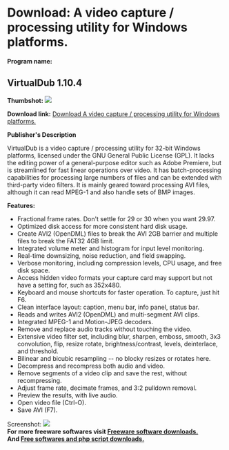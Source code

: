 # Download: A video capture / processing utility for Windows platforms.

**Program name:**

## VirtualDub 1.10.4

  
**Thumbshot:** ![](http://www.freewarefiles.com/screenshot/virtualdub_md.jpg)   
  
**Download link:** [Download A video capture / processing utility for Windows platforms.](http://freesoftwares.boysofts.com/VirtualDub_program_14146.html)  
  


**Publisher's Description**  
  


VirtualDub is a video capture / processing utility for 32-bit Windows platforms, licensed under the GNU General Public License (GPL). It lacks the editing power of a general-purpose editor such as Adobe Premiere, but is streamlined for fast linear operations over video. It has batch-processing capabilities for processing large numbers of files and can be extended with third-party video filters. It is mainly geared toward processing AVI files, although it can read MPEG-1 and also handle sets of BMP images. 

**Features:**

  * Fractional frame rates. Don't settle for 29 or 30 when you want 29.97. 
  * Optimized disk access for more consistent hard disk usage. 
  * Create AVI2 (OpenDML) files to break the AVI 2GB barrier and multiple files to break the FAT32 4GB limit. 
  * Integrated volume meter and histogram for input level monitoring. 
  * Real-time downsizing, noise reduction, and field swapping. 
  * Verbose monitoring, including compression levels, CPU usage, and free disk space. 
  * Access hidden video formats your capture card may support but not have a setting for, such as 352x480. 
  * Keyboard and mouse shortcuts for faster operation. To capture, just hit F6. 
  * Clean interface layout: caption, menu bar, info panel, status bar. 
  * Reads and writes AVI2 (OpenDML) and multi-segment AVI clips. 
  * Integrated MPEG-1 and Motion-JPEG decoders. 
  * Remove and replace audio tracks without touching the video. 
  * Extensive video filter set, including blur, sharpen, emboss, smooth, 3x3 convolution, flip, resize rotate, brightness/contrast, levels, deinterlace, and threshold. 
  * Bilinear and bicubic resampling -- no blocky resizes or rotates here. 
  * Decompress and recompress both audio and video. 
  * Remove segments of a video clip and save the rest, without recompressing. 
  * Adjust frame rate, decimate frames, and 3:2 pulldown removal. 
  * Preview the results, with live audio. 
  * Open video file (Ctrl-O). 
  * Save AVI (F7). 

  
  
Screenshot: ![](http://www.freewarefiles.com/screenshot/virtualdub.jpg)   
**For more freeware softwares visit [Freeware software downloads.](http://freesoftwares.boysofts.com/)**   
**And [Free softwares and php script downloads.](http://www.boysofts.com/)**
